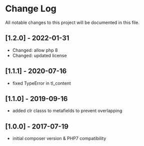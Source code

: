 # Change Log
All notable changes to this project will be documented in this file.


## [1.2.0] - 2022-01-31
- Changed: allow php 8
- Changed: updated license

## [1.1.1] - 2020-07-16
- fixed TypeError in tl_content

## [1.1.0] - 2019-09-16
- added clr classs to metafields to prevent overlapping

## [1.0.0] - 2017-07-19
- initial composer version & PHP7 compatibility
